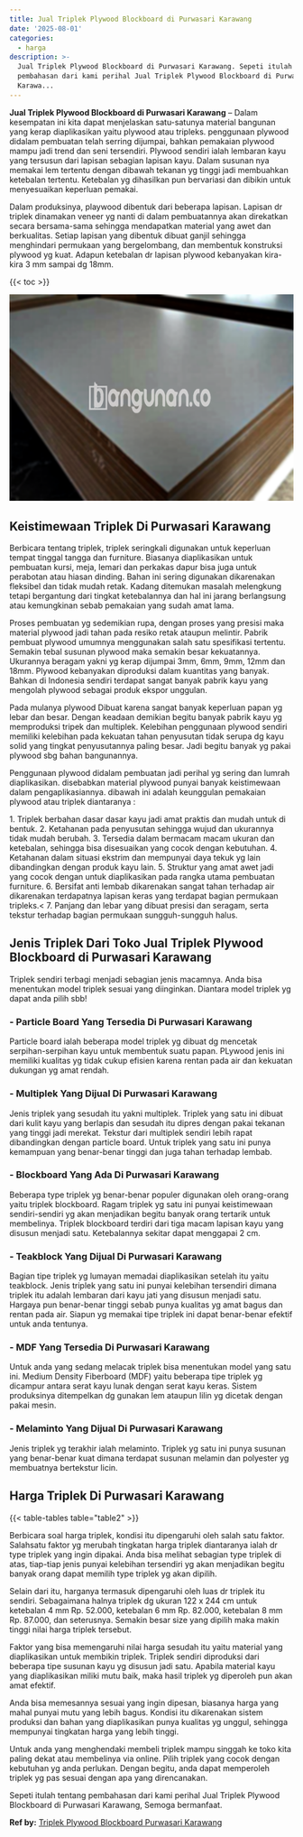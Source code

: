 ```yaml
---
title: Jual Triplek Plywood Blockboard di Purwasari Karawang
date: '2025-08-01'
categories:
  - harga
description: >-
  Jual Triplek Plywood Blockboard di Purwasari Karawang. Sepeti itulah tentang
  pembahasan dari kami perihal Jual Triplek Plywood Blockboard di Purwasari
  Karawa...
---
```


**Jual Triplek Plywood Blockboard di Purwasari Karawang** – Dalam kesempatan ini kita dapat menjelaskan satu-satunya material bangunan yang kerap diaplikasikan yaitu plywood atau tripleks. penggunaan plywood didalam pembuatan telah serring dijumpai, bahkan pemakaian plywood mampu jadi trend dan seni tersendiri. Plywood sendiri ialah lembaran kayu yang tersusun dari lapisan sebagian lapisan kayu. Dalam susunan nya memakai lem tertentu dengan dibawah tekanan yg tinggi jadi membuahkan ketebalan tertentu. Ketebalan yg dihasilkan pun bervariasi dan dibikin untuk menyesuaikan keperluan pemakai.

Dalam produksinya, playwood dibentuk dari beberapa lapisan. Lapisan dr triplek dinamakan veneer yg nanti di dalam pembuatannya akan direkatkan secara bersama-sama sehingga mendapatkan material yang awet dan berkualitas. Setiap lapisan yang dibentuk dibuat ganjil sehingga menghindari permukaan yang bergelombang, dan membentuk konstruksi plywood yg kuat. Adapun ketebalan dr lapisan plywood kebanyakan kira-kira 3 mm sampai dg 18mm.

{{< toc >}}

![Jual Triplek Plywood Blockboard di Purwasari Karawang](/images/jual-triplek-murah-31.png)

## Keistimewaan Triplek Di Purwasari Karawang

Berbicara tentang triplek, triplek seringkali digunakan untuk keperluan tempat tinggal tangga dan furniture. Biasanya diaplikasikan untuk pembuatan kursi, meja, lemari dan perkakas dapur bisa juga untuk perabotan atau hiasan dinding. Bahan ini sering digunakan dikarenakan fleksibel dan tidak mudah retak. Kadang ditemukan masalah melengkung tetapi bergantung dari tingkat ketebalannya dan hal ini jarang berlangsung atau kemungkinan sebab pemakaian yang sudah amat lama.

Proses pembuatan yg sedemikian rupa, dengan proses yang presisi maka material plywood jadi tahan pada resiko retak ataupun melintir. Pabrik pembuat plywood umumnya menggunakan salah satu spesifikasi tertentu. Semakin tebal susunan plywood maka semakin besar kekuatannya. Ukurannya beragam yakni yg kerap dijumpai 3mm, 6mm, 9mm, 12mm dan 18mm. Plywood kebanyakan diproduksi dalam kuantitas yang banyak. Bahkan di Indonesia sendiri terdapat sangat banyak pabrik kayu yang mengolah plywood sebagai produk ekspor unggulan.

Pada mulanya plywood Dibuat karena sangat banyak keperluan papan yg lebar dan besar. Dengan keadaan demikian begitu banyak pabrik kayu yg memproduksi tripek dan multiplek. Kelebihan penggunaan plywood sendiri memiliki kelebihan pada kekuatan tahan penyusutan tidak serupa dg kayu solid yang tingkat penyusutannya paling besar. Jadi begitu banyak yg pakai plywood sbg bahan bangunannya.

Penggunaan plywood didalam pembuatan jadi perihal yg sering dan lumrah diaplikasikan. disebabkan material plywood punyai banyak keistimewaan dalam pengaplikasiannya. dibawah ini adalah keunggulan pemakaian plywood atau triplek diantaranya :

1\. Triplek berbahan dasar dasar kayu jadi amat praktis dan mudah untuk di bentuk. 2. Ketahanan pada penyusutan sehingga wujud dan ukurannya tidak mudah berubah. 3. Tersedia dalam bermacam macam ukuran dan ketebalan, sehingga bisa disesuaikan yang cocok dengan kebutuhan. 4. Ketahanan dalam situasi ekstrim dan mempunyai daya tekuk yg lain dibandingkan dengan produk kayu lain. 5. Struktur yang amat awet jadi yang cocok dengan untuk diaplikasikan pada rangka utama pembuatan furniture. 6. Bersifat anti lembab dikarenakan sangat tahan terhadap air dikarenakan terdapatnya lapisan keras yang terdapat bagian permukaan tripleks.< 7. Panjang dan lebar yang dibuat presisi dan seragam, serta tekstur terhadap bagian permukaan sungguh-sungguh halus.

## Jenis Triplek Dari Toko Jual Triplek Plywood Blockboard di Purwasari Karawang

Triplek sendiri terbagi menjadi sebagian jenis macamnya. Anda bisa menentukan model triplek sesuai yang diinginkan. Diantara model triplek yg dapat anda pilih sbb!

### \- Particle Board Yang Tersedia Di Purwasari Karawang

Particle board ialah beberapa model triplek yg dibuat dg mencetak serpihan-serpihan kayu untuk membentuk suatu papan. PLywood jenis ini memiliki kualitas yg tidak cukup efisien karena rentan pada air dan kekuatan dukungan yg amat rendah.

### \- Multiplek Yang Dijual Di Purwasari Karawang

Jenis triplek yang sesudah itu yakni multiplek. Triplek yang satu ini dibuat dari kulit kayu yang berlapis dan sesudah itu dipres dengan pakai tekanan yang tinggi jadi merekat. Tekstur dari multiplek sendiri lebih rapat dibandingkan dengan particle board. Untuk triplek yang satu ini punya kemampuan yang benar-benar tinggi dan juga tahan terhadap lembab.

### \- Blockboard Yang Ada Di Purwasari Karawang

Beberapa type triplek yg benar-benar populer digunakan oleh orang-orang yaitu triplek blockboard. Ragam triplek yg satu ini punyai keistimewaan sendiri-sendiri yg akan menjadikan begitu banyak orang tertarik untuk membelinya. Triplek blockboard terdiri dari tiga macam lapisan kayu yang disusun menjadi satu. Ketebalannya sekitar dapat menggapai 2 cm.

### \- Teakblock Yang Dijual Di Purwasari Karawang

Bagian tipe triplek yg lumayan memadai diaplikasikan setelah itu yaitu teakblock. Jenis triplek yang satu ini punyai kelebihan tersendiri dimana triplek itu adalah lembaran dari kayu jati yang disusun menjadi satu. Hargaya pun benar-benar tinggi sebab punya kualitas yg amat bagus dan rentan pada air. Siapun yg memakai tipe triplek ini dapat benar-benar efektif untuk anda tentunya.

### \- MDF Yang Tersedia Di Purwasari Karawang

Untuk anda yang sedang melacak triplek bisa menentukan model yang satu ini. Medium Density Fiberboard (MDF) yaitu beberapa tipe triplek yg dicampur antara serat kayu lunak dengan serat kayu keras. Sistem produksinya ditempelkan dg gunakan lem ataupun lilin yg dicetak dengan pakai mesin.

### \- Melaminto Yang Dijual Di Purwasari Karawang

Jenis triplek yg terakhir ialah melaminto. Triplek yg satu ini punya susunan yang benar-benar kuat dimana terdapat susunan melamin dan polyester yg membuatnya bertekstur licin.

## Harga Triplek Di Purwasari Karawang

{{< table-tables table="table2" >}}

Berbicara soal harga triplek, kondisi itu dipengaruhi oleh salah satu faktor. Salahsatu faktor yg merubah tingkatan harga triplek diantaranya ialah dr type triplek yang ingin dipakai. Anda bisa melihat sebagian type triplek di atas, tiap-tiap jenis punyai kelebihan tersendiri yg akan menjadikan begitu banyak orang dapat memilih type triplek yg akan dipilih.

Selain dari itu, harganya termasuk dipengaruhi oleh luas dr triplek itu sendiri. Sebagaimana halnya triplek dg ukuran 122 x 244 cm untuk ketebalan 4 mm Rp. 52.000, ketebalan 6 mm Rp. 82.000, ketebalan 8 mm Rp. 87.000, dan seterusnya. Semakin besar size yang dipilih maka makin tinggi nilai harga triplek tersebut.

Faktor yang bisa memengaruhi nilai harga sesudah itu yaitu material yang diaplikasikan untuk membikin triplek. Triplek sendiri diproduksi dari beberapa tipe susunan kayu yg disusun jadi satu. Apabila material kayu yang diaplikasikan miliki mutu baik, maka hasil triplek yg diperoleh pun akan amat efektif.

Anda bisa memesannya sesuai yang ingin dipesan, biasanya harga yang mahal punyai mutu yang lebih bagus. Kondisi itu dikarenakan sistem produksi dan bahan yang diaplikasikan punya kualitas yg unggul, sehingga mempunyai tingkatan harga yang lebih tinggi.

Untuk anda yang menghendaki membeli triplek mampu singgah ke toko kita paling dekat atau membelinya via online. Pilih triplek yang cocok dengan kebutuhan yg anda perlukan. Dengan begitu, anda dapat memperoleh triplek yg pas sesuai dengan apa yang direncanakan.

Sepeti itulah tentang pembahasan dari kami perihal Jual Triplek Plywood Blockboard di Purwasari Karawang, Semoga bermanfaat.

**Ref by:** [Triplek Plywood Blockboard Purwasari Karawang](https://id.wikipedia.org/wiki/Triplek)
